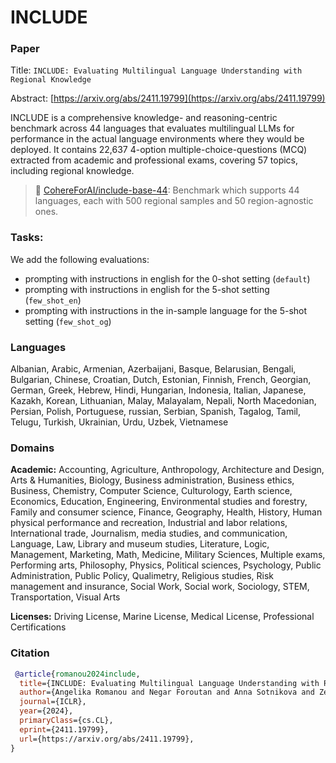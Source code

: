 # INCLUDE

### Paper

Title: `INCLUDE: Evaluating Multilingual Language Understanding with Regional Knowledge`

Abstract: [https://arxiv.org/abs/2411.19799](https://arxiv.org/abs/2411.19799)

INCLUDE is a comprehensive knowledge- and reasoning-centric benchmark across 44 languages that evaluates multilingual LLMs for performance in the actual language environments where they would be deployed. It contains 22,637 4-option multiple-choice-questions (MCQ) extracted from academic and professional exams, covering 57 topics, including regional knowledge.

> 🤗 [CohereForAI/include-base-44](https://huggingface.co/datasets/CohereForAI/include-base-44): Benchmark which supports 44 languages, each with 500 regional samples and 50 region-agnostic ones.


### Tasks: 
We add the following evaluations:
- prompting with instructions in english for the 0-shot setting (`default`)
- prompting with instructions in english for the 5-shot setting (`few_shot_en`)
- prompting with instructions in the in-sample language for the 5-shot setting (`few_shot_og`)


### Languages

Albanian, Arabic, Armenian, Azerbaijani, Basque, Belarusian, Bengali, Bulgarian, Chinese, Croatian, Dutch, Estonian, Finnish, French, Georgian, German, Greek, Hebrew, Hindi, Hungarian, Indonesia, Italian, Japanese, Kazakh, Korean, Lithuanian, Malay, Malayalam, Nepali, North Macedonian, Persian, Polish, Portuguese, russian, Serbian, Spanish, Tagalog, Tamil, Telugu, Turkish, Ukrainian, Urdu, Uzbek, Vietnamese


### Domains

**Academic:** Accounting, Agriculture, Anthropology, Architecture and Design, Arts & Humanities, Biology, Business administration, Business ethics, Business, Chemistry, Computer Science, Culturology, Earth science, Economics, Education, Engineering, Environmental studies and forestry, Family and consumer science, Finance, Geography, Health, History, Human physical performance and recreation, Industrial and labor relations, International trade, Journalism, media studies, and communication, Language, Law, Library and museum studies, Literature, Logic, Management, Marketing, Math, Medicine, Military Sciences, Multiple exams, Performing arts, Philosophy, Physics, Political sciences, Psychology, Public Administration, Public Policy, Qualimetry, Religious studies, Risk management and insurance, Social Work, Social work, Sociology, STEM, Transportation, Visual Arts

**Licenses:** Driving License, Marine License, Medical License, Professional Certifications


### Citation

```bibtex
 @article{romanou2024include,
  title={INCLUDE: Evaluating Multilingual Language Understanding with Regional Knowledge},
  author={Angelika Romanou and Negar Foroutan and Anna Sotnikova and Zeming Chen and Sree Harsha Nelaturu and Shivalika Singh and Rishabh Maheshwary and Micol Altomare and Mohamed A Haggag and Imanol Schlag and Marzieh Fadaee and Sara Hooker and Antoine Bosselut and others},
  journal={ICLR},
  year={2024},
  primaryClass={cs.CL},
  eprint={2411.19799},
  url={https://arxiv.org/abs/2411.19799},
}
```
